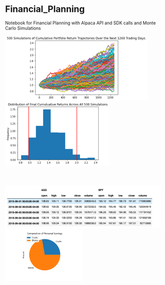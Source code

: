 # Financial_Planning
Notebook for Financial Planning with Alpaca API and SDK calls and Monte Carlo Simulations


<p float="left">
  <img src="Images/MC_30year_sim_plot.png" width="462" />
  <img src="Images/MC_30year_dist_plot.png" width="337" /> 
</p>

<br>
<br>

<p float="left">
  <img src="Images/AGG_SPY_df.png" width="550" />
  <img src="Images/PieChart.png" width="250" /> 
</p>
